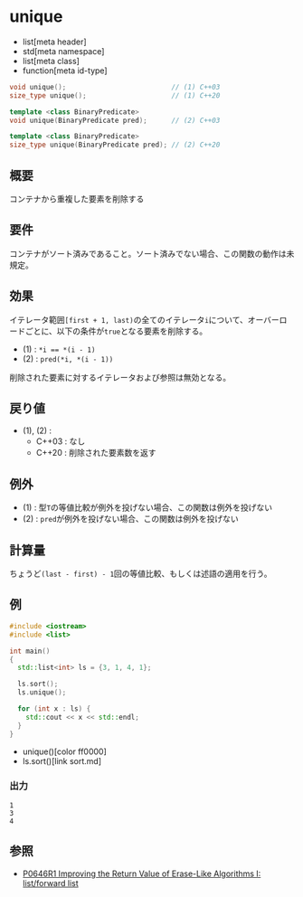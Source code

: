 # unique
* list[meta header]
* std[meta namespace]
* list[meta class]
* function[meta id-type]

```cpp
void unique();                          // (1) C++03
size_type unique();                     // (1) C++20

template <class BinaryPredicate>
void unique(BinaryPredicate pred);      // (2) C++03

template <class BinaryPredicate>
size_type unique(BinaryPredicate pred); // (2) C++20
```

## 概要
コンテナから重複した要素を削除する


## 要件
コンテナがソート済みであること。ソート済みでない場合、この関数の動作は未規定。


## 効果
イテレータ範囲`[first + 1, last)`の全てのイテレータ`i`について、オーバーロードごとに、以下の条件が`true`となる要素を削除する。

- (1) : `*i == *(i - 1)`
- (2) : `pred(*i, *(i - 1))`

削除された要素に対するイテレータおよび参照は無効となる。


## 戻り値
- (1), (2) :
    - C++03 : なし
    - C++20 : 削除された要素数を返す


## 例外
- (1) : 型`T`の等値比較が例外を投げない場合、この関数は例外を投げない
- (2) : `pred`が例外を投げない場合、この関数は例外を投げない


## 計算量
ちょうど`(last - first) - 1`回の等値比較、もしくは述語の適用を行う。


## 例
```cpp example
#include <iostream>
#include <list>

int main()
{
  std::list<int> ls = {3, 1, 4, 1};

  ls.sort();
  ls.unique();

  for (int x : ls) {
    std::cout << x << std::endl;
  }
}
```
* unique()[color ff0000]
* ls.sort()[link sort.md]

### 出力
```
1
3
4
```


## 参照
- [P0646R1 Improving the Return Value of Erase-Like Algorithms I: list/forward list](http://www.open-std.org/jtc1/sc22/wg21/docs/papers/2018/p0646r1.pdf)
